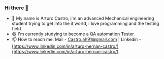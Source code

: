### Hi there 👋
- 💬 My name is Arturo Castro, i'm an advanced Mechanical engineering student trying to get into the it world, i love programming and the testing field.
- 😄 I'm currently studying to become a QA automation Tester.
- 📫 How to reach me: Mail - Castro.ah91@gmail.com | Linkedin - [https://www.linkedin.com/in/arturo-hernan-castro/](https://www.linkedin.com/in/arturo-hernan-castro/)
<!--
**Arturo-Castro/Arturo-Castro** is a ✨ _special_ ✨ repository because its `README.md` (this file) appears on your GitHub profile.

Here are some ideas to get you started:

- 🔭 I’m currently working on ...
- 🌱 I’m currently learning ...
- 👯 I’m looking to collaborate on ...
- 🤔 I’m looking for help with ...
- 💬 Ask me about ...
- 📫 How to reach me: ...
- 😄 Pronouns: ...
- ⚡ Fun fact: ...
-->

